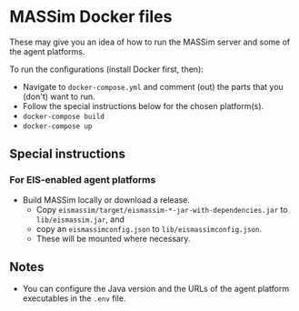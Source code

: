 # MASSim Docker files

These may give you an idea of how to run the MASSim server and some of the agent platforms.

To run the configurations (install Docker first, then):

- Navigate to `docker-compose.yml` and comment (out) the parts that you (don't) want to run.
- Follow the special instructions below for the chosen platform(s).
- `docker-compose build`
- `docker-compose up`


## Special instructions

### For EIS-enabled agent platforms

- Build MASSim locally or download a release.
  - Copy `eismassim/target/eismassim-*-jar-with-dependencies.jar` to `lib/eismassim.jar`, and
  - copy an `eismassimconfig.json` to `lib/eismassimconfig.json`.
  - These will be mounted where necessary.


## Notes

- You can configure the Java version and the URLs of the agent platform executables in the `.env` file.